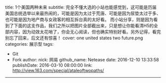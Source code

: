 title: 1个美国两种未来
subtitle: 完全不懂大选的小站也能感觉到，这可能是历届美国总统选举以来最热闹的，可能是因为太过于荒唐、可能是因为尿垫太过于多、也可能是因为地产商与女政客的相互拆台真的太好看。 而小站分享，则是因为看到了下面的这支作品，我们之所以把图片全部截出来，只是想让你能看清H5的全部内容，因为动效太花哨了，你会无心阅读，但也确实特别好看。另外记得，看完别忘了回来，后文还有惊喜！
cover: one united states two future.png
categories: 展示型
tags:
  - Git
  - Fork
author:
  nick: 网易
  github_name: Netease
date: 2016-12-10 13:33:58
publishDate: 2016-03-10 08:00:00
link: http://view.163.com/special/ataleoftwopaths/
---

<!-- more -->
